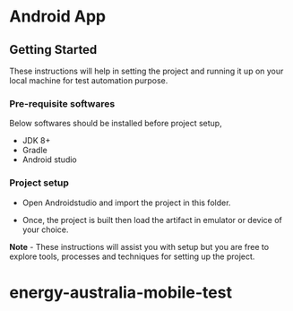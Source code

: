 # Android App

## Getting Started

These instructions will help in setting the project and running it up on your local machine for test automation purpose.

### Pre-requisite softwares

Below softwares should be installed before project setup,

* JDK 8+
* Gradle
* Android studio

### Project setup

* Open Androidstudio and import the project in this folder.

* Once, the project is built then load the artifact in emulator or device of your choice.

**Note** - These instructions will assist you with setup but you are free to explore tools, processes and techniques for setting up the project.
# energy-australia-mobile-test
